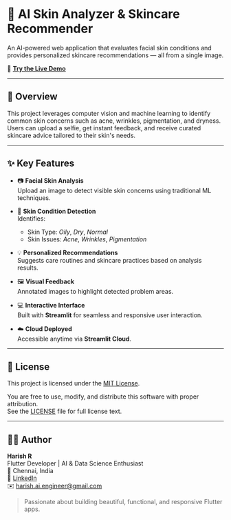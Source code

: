 # 🧴 AI Skin Analyzer & Skincare Recommender

An AI-powered web application that evaluates facial skin conditions and provides personalized skincare recommendations — all from a single image.

🔗 **[Try the Live Demo](
https://ai-skincare-tool.streamlit.app/)**

---

## 🌟 Overview

This project leverages computer vision and machine learning to identify common skin concerns such as acne, wrinkles, pigmentation, and dryness. Users can upload a selfie, get instant feedback, and receive curated skincare advice tailored to their skin's needs.

---

## ✨ Key Features

- 📷 **Facial Skin Analysis**  
  Upload an image to detect visible skin concerns using traditional ML techniques.

- 🧠 **Skin Condition Detection**  
  Identifies:
  - Skin Type: *Oily*, *Dry*, *Normal*
  - Skin Issues: *Acne*, *Wrinkles*, *Pigmentation*

- 💡 **Personalized Recommendations**  
  Suggests care routines and skincare practices based on analysis results.

- 🖼️ **Visual Feedback**  
  Annotated images to highlight detected problem areas.

- 💻 **Interactive Interface**  
  Built with **Streamlit** for seamless and responsive user interaction.


- ☁️ **Cloud Deployed**  
  Accessible anytime via **Streamlit Cloud**.

---

## 📄 License

This project is licensed under the [MIT License](LICENSE).

You are free to use, modify, and distribute this software with proper attribution.  
See the [LICENSE](LICENSE) file for full license text.

---

## 👨‍💻 Author

**Harish R**  
Flutter Developer | AI & Data Science Enthusiast  
📍 Chennai, India  
🔗 [LinkedIn](www.linkedin.com/in/harish-ai-engineer)  
✉️ harish.ai.engineer@gmail.com

> Passionate about building beautiful, functional, and responsive Flutter apps.





